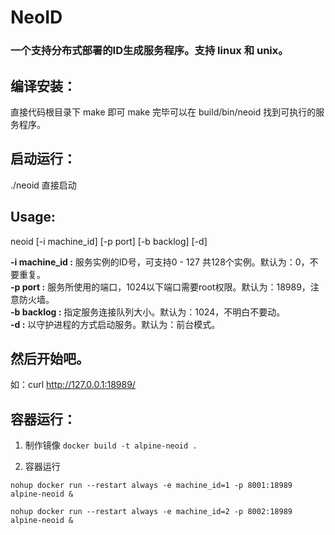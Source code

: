 # NeoID #

### 一个支持分布式部署的ID生成服务程序。支持 linux 和 unix。

## 编译安装：
直接代码根目录下 make 即可
make 完毕可以在 build/bin/neoid 找到可执行的服务程序。

## 启动运行：
./neoid 直接启动
    
## Usage:
 
neoid [-i machine_id] [-p port] [-b backlog] [-d]

 **-i machine_id :** 服务实例的ID号，可支持0 - 127 共128个实例。默认为：0，不要重复。<br />
 **-p port :** 服务所使用的端口，1024以下端口需要root权限。默认为：18989，注意防火墙。<br />
 **-b backlog :** 指定服务连接队列大小。默认为：1024，不明白不要动。<br />
 **-d :** 以守护进程的方式启动服务。默认为：前台模式。

## 然后开始吧。

如：curl http://127.0.0.1:18989/

## 容器运行：

1. 制作镜像 `docker build -t alpine-neoid .`

2. 容器运行

```
nohup docker run --restart always -e machine_id=1 -p 8001:18989 alpine-neoid &

nohup docker run --restart always -e machine_id=2 -p 8002:18989 alpine-neoid &
```

